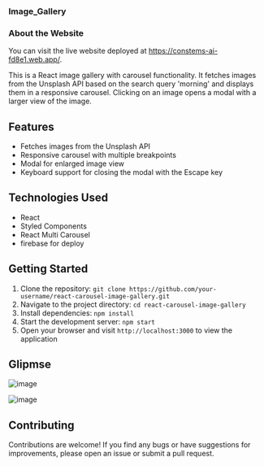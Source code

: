 ### Image_Gallery

### About the Website
You can visit the live website deployed at https://constems-ai-fd8e1.web.app/.

This is a React image gallery with carousel functionality. It fetches images from the Unsplash API based on the search query 'morning' and displays them in a responsive carousel. Clicking on an image opens a modal with a larger view of the image.

## Features

- Fetches images from the Unsplash API
- Responsive carousel with multiple breakpoints
- Modal for enlarged image view
- Keyboard support for closing the modal with the Escape key

## Technologies Used

- React
- Styled Components
- React Multi Carousel
- firebase for deploy

## Getting Started

1. Clone the repository: `git clone https://github.com/your-username/react-carousel-image-gallery.git`
2. Navigate to the project directory: `cd react-carousel-image-gallery`
3. Install dependencies: `npm install`
4. Start the development server: `npm start`
5. Open your browser and visit `http://localhost:3000` to view the application


## Glipmse

![image](https://github.com/ParthRatra/image_gallery/assets/90822015/03a363c0-05e3-4767-a15e-5b6ffa113adf)


![image](https://github.com/ParthRatra/image_gallery/assets/90822015/c85863d0-e3ee-4bae-8495-abd99afe273f)




## Contributing

Contributions are welcome! If you find any bugs or have suggestions for improvements, please open an issue or submit a pull request.
